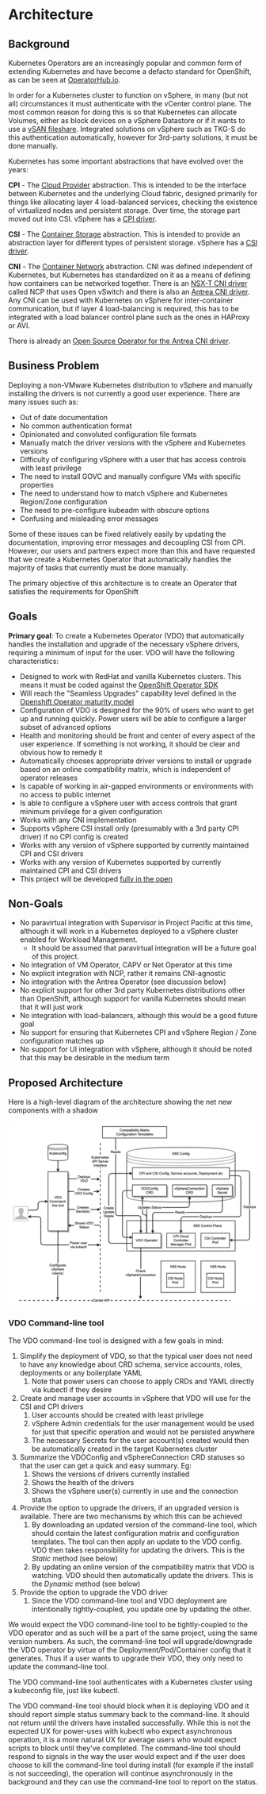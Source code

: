 # Architecture

## Background

Kubernetes Operators are an increasingly popular and common form of extending Kubernetes and have become a
defacto standard for OpenShift, as can be seen at [OperatorHub.io](https://operatorhub.io/).

In order for a Kubernetes cluster to function on vSphere, in many (but not all) circumstances it
must authenticate with the vCenter control plane. The most common reason for doing this is so that
Kubernetes can allocate Volumes, either as block devices on a vSphere Datastore or if it wants to
use a [vSAN fileshare](https://vsphere-csi-driver.sigs.k8s.io/driver-deployment/installation.html#vsphere-configuration-file-for-file-volumes-).
Integrated solutions on vSphere such as TKG-S do this authentication automatically,
however for 3rd-party solutions, it must be done manually.

Kubernetes has some important abstractions that have evolved over the years:

**CPI** - The [Cloud Provider](https://github.com/kubernetes/cloud-provider) abstraction.
This is intended to be the interface between Kubernetes and the underlying Cloud fabric,
designed primarily for things like allocating layer 4 load-balanced services, checking
the existence of virtualized nodes and persistent storage. Over time, the storage part
moved out into CSI. vSphere has a [CPI driver](https://github.com/kubernetes/cloud-provider-vsphere). 

**CSI** - The [Container Storage](https://kubernetes-csi.github.io/docs/) abstraction. 
This is intended to provide an abstraction layer for different types of persistent storage. 
vSphere has a [CSI driver](https://github.com/kubernetes-sigs/vsphere-csi-driver).

**CNI** - The [Container Network](https://github.com/containernetworking/cni) abstraction.
CNI was defined independent of Kubernetes, but Kubernetes has standardized on it as a means
of defining how containers can be networked together. There is an
[NSX-T CNI driver](https://docs.vmware.com/en/VMware-NSX-T-Data-Center/2.4/com.vmware.nsxt.ncp_kubernetes.doc/GUID-22D54FC5-4B06-4FE1-86A9-96A953FA15B9.html)
called NCP that uses Open vSwitch and there is also an [Antrea CNI driver](https://github.com/antrea-io/antrea).
Any CNI can be used with Kubernetes on vSphere for inter-container communication,
but if layer 4 load-balancing is required, this has to be integrated with a
load balancer control plane such as the ones in HAProxy or AVI.

There is already an [Open Source Operator for the Antrea CNI driver](https://github.com/vmware/antrea-operator-for-kubernetes).

## Business Problem

Deploying a non-VMware Kubernetes distribution to vSphere and manually installing the drivers
is not currently a good user experience. There are many issues such as:

- Out of date documentation
- No common authentication format
- Opinionated and convoluted configuration file formats
- Manually match the driver versions with the vSphere and Kubernetes versions
- Difficulty of configuring vSphere with a user that has access controls with least privilege
- The need to install GOVC and manually configure VMs with specific properties
- The need to understand how to match vSphere and Kubernetes Region/Zone configuration
- The need to pre-configure kubeadm with obscure options
- Confusing and misleading error messages

Some of these issues can be fixed relatively easily by updating the documentation, improving error messages
and decoupling CSI from CPI. However, our users and partners expect more than this and have requested that
we create a Kubernetes Operator that automatically handles the majority of tasks that currently must be done manually.

The primary objective of this architecture is to create an Operator that satisfies the requirements for OpenShift

## Goals

**Primary goal**: To create a Kubernetes Operator (VDO) that automatically handles the installation and
upgrade of the necessary vSphere drivers, requiring a minimum of input for the user. VDO will have the following characteristics:

- Designed to work with RedHat and vanilla Kubernetes clusters. This means it must be coded against the
[OpenShift Operator SDK](https://github.com/operator-framework/operator-sdk)
- Will reach the "Seamless Upgrades" capability level defined in the
[Openshift Operator maturity model](https://docs.openshift.com/container-platform/4.1/applications/operators/olm-what-operators-are.html#olm-maturity-model_olm-what-operators-are)
- Configuration of VDO is designed for the 90% of users who want to get up and running quickly.
Power users will be able to configure a larger subset of advanced options
- Health and monitoring should be front and center of every aspect of the user experience.
If something is not working, it should be clear and obvious how to remedy it
- Automatically chooses appropriate driver versions to install or upgrade based on an online
compatibility matrix, which is independent of operator releases
- Is capable of working in air-gapped environments or environments with no access to public internet
- Is able to configure a vSphere user with access controls that grant minimum privilege for a given configuration
- Works with any CNI implementation
- Supports vSphere CSI install only (presumably with a 3rd party CPI driver) if no CPI config is created
- Works with any version of vSphere supported by currently maintained CPI and CSI drivers
- Works with any version of Kubernetes supported by currently maintained CPI and CSI drivers
- This project will be developed [fully in the open](https://github.com/vmware-tanzu/vsphere-kubernetes-drivers-operator)

## Non-Goals

- No paravirtual integration with Supervisor in Project Pacific at this time, although it will work in a Kubernetes
deployed to a vSphere cluster enabled for Workload Management.
  - It should be assumed that paravirtual integration will be a future goal of this project.
- No integration of VM Operator, CAPV or Net Operator at this time
- No explicit integration with NCP, rather it remains CNI-agnostic
- No integration with the Antrea Operator (see discussion below)
- No explicit support for other 3rd party Kubernetes distributions other than OpenShift,
although support for vanilla Kubernetes should mean that it will just work
- No integration with load-balancers, although this would be a good future goal
- No support for ensuring that Kubernetes CPI and vSphere Region / Zone configuration matches up
- No support for UI integration with vSphere, although it should be noted that this may be desirable in the medium term

## Proposed Architecture

Here is a high-level diagram of the architecture showing the net new components with a shadow

![](arch-diagram-1.png "Proposed Architecture")

### VDO Command-line tool

The VDO command-line tool is designed with a few goals in mind:

1. Simplify the deployment of VDO, so that the typical user does not need to have any knowledge about CRD schema,
service accounts, roles, deployments or any boilerplate YAML
    1. Note that power users can choose to apply CRDs and YAML directly via kubectl if they desire
2. Create and manage user accounts in vSphere that VDO will use for the CSI and CPI drivers
    1. User accounts should be created with least privilege
    2. vSphere Admin credentials for the user management would be used for just that specific operation and would not be persisted anywhere
    3. The necessary Secrets for the user account(s) created would then be automatically created in the target Kubernetes cluster
3. Summarize the VDOConfig and vSphereConnection CRD statuses so that the user can get a quick and easy summary. Eg:
    1. Shows the versions of drivers currently installed
    2. Shows the health of the drivers
    3. Shows the vSphere user(s) currently in use and the connection status
4. Provide the option to upgrade the drivers, if an upgraded version is available. There are two mechanisms by which this can be achieved
    1. By downloading an updated version of the command-line tool, which should contain the latest configuration
matrix and configuration templates. The tool can then apply an update to the VDO config. VDO then takes responsibility
for updating the drivers. This is the *Static* method (see below)
    3. By updating an online version of the compatibility matrix that VDO is watching. VDO should then automatically
update the drivers. This is the *Dynamic* method (see below)
5. Provide the option to upgrade the VDO driver
    1. Since the VDO command-line tool and VDO deployment are intentionally tightly-coupled, you update one by updating the other.

We would expect the VDO command-line tool to be tightly-coupled to the VDO operator and as such will be a part of the same project,
using the same version numbers. As such, the command-line tool will upgrade/downgrade the VDO operator by virtue of the
Deployment/Pod/Container config that it generates. Thus if a user wants to upgrade their VDO, they only need to update the command-line tool.

The VDO command-line tool authenticates with a Kubernetes cluster using a kubeconfig file, just like kubectl.

The VDO command-line tool should block when it is deploying VDO and it should report simple status summary back to the
command-line. It should not return until the drivers have installed successfully. While this is not the expected UX for
power-uses with kubectl who expect asynchronous operation, it is a more natural UX for average users who would expect scripts
to block until they've completed. The command-line tool should respond to signals in the way the user would expect and if
the user does choose to kill the command-line tool during install (for example if the install is not succeeding), the
operation will continue asynchronously in the background and they can use the command-line tool to report on the status.

